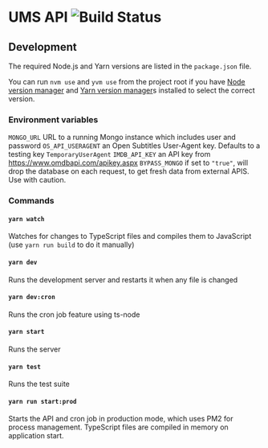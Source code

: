 # UMS API ![Build Status](https://github.com/UniversalMediaServer/api/workflows/UMS%20API%20tests/badge.svg)

## Development

The required Node.js and Yarn versions are listed in the `package.json` file. 

You can run `nvm use` and `yvm use` from the project root if you have [Node version manager](https://github.com/nvm-sh/nvm) and [Yarn version manager](https://yvm.js.org)s installed to select the correct version.

### Environment variables

`MONGO_URL` URL to a running Mongo instance which includes user and password
`OS_API_USERAGENT` an Open Subtitles User-Agent key. Defaults to a testing key `TemporaryUserAgent`
`IMDB_API_KEY` an API key from https://www.omdbapi.com/apikey.aspx
`BYPASS_MONGO` if set to `"true"`, will drop the database on each request, to get fresh data from external APIS. Use with caution.

### Commands

#### `yarn watch`
Watches for changes to TypeScript files and compiles them to JavaScript (use `yarn run build` to do it manually)

#### `yarn dev`
Runs the development server and restarts it when any file is changed

#### `yarn dev:cron`
Runs the cron job feature using ts-node

#### `yarn start`
Runs the server

#### `yarn test`
Runs the test suite

#### `yarn run start:prod`
Starts the API and cron job in production mode, which uses PM2 for process management. TypeScript files are compiled in memory on application start.
